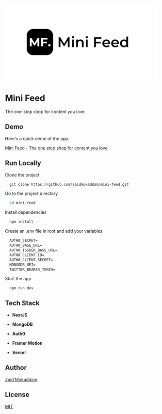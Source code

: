 ![Logo](public/cover.png)

# Mini Feed

The one-stop shop for content you love.

## Demo

Here's a quick demo of the app.

[Mini Feed - The one stop shop for content you love](https://www.youtube.com/watch?v=cYvI8qKOfLc)

## Run Locally

Clone the project

```bash
  git clone https://github.com/zaidmukaddam/mini-feed.git
```

Go to the project directory

```bash
  cd mini-feed
```

Install dependencies

```bash
  npm install
```

Create an .env file in root and add your variables

```
  AUTH0_SECRET=
  AUTH0_BASE_URL=
  AUTH0_ISSUER_BASE_URL=
  AUTH0_CLIENT_ID=
  AUTH0_CLIENT_SECRET=
  MONGODB_URI=
  TWITTER_BEARER_TOKEN=
```

Start the app

```bash
  npm run dev
```

## Tech Stack

- **NextJS**

- **MongoDB**

- **Auth0**

- **Framer Motion**

- **Vercel**

## Author

[Zaid Mukaddam](https://www.github.com/zaidmukaddam)

## License

[MIT](LICENSE)
